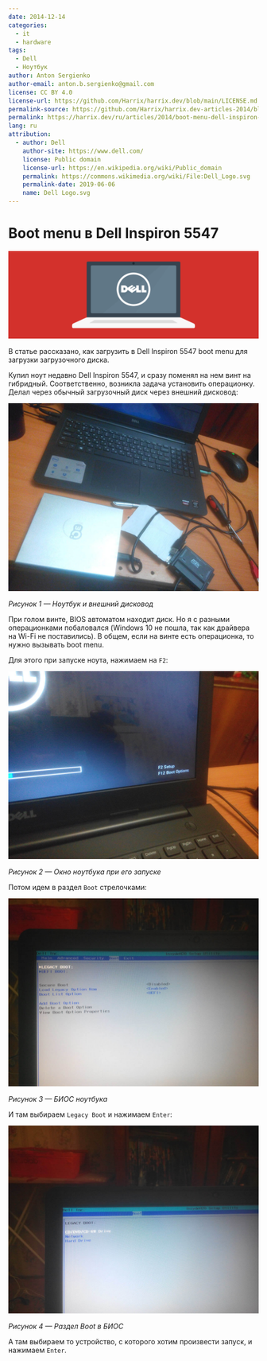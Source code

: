 ```yaml
---
date: 2014-12-14
categories:
  - it
  - hardware
tags:
  - Dell
  - Ноутбук
author: Anton Sergienko
author-email: anton.b.sergienko@gmail.com
license: CC BY 4.0
license-url: https://github.com/Harrix/harrix.dev/blob/main/LICENSE.md
permalink-source: https://github.com/Harrix/harrix.dev-articles-2014/blob/main/boot-menu-dell-inspiron-5547/boot-menu-dell-inspiron-5547.md
permalink: https://harrix.dev/ru/articles/2014/boot-menu-dell-inspiron-5547/
lang: ru
attribution:
  - author: Dell
    author-site: https://www.dell.com/
    license: Public domain
    license-url: https://en.wikipedia.org/wiki/Public_domain
    permalink: https://commons.wikimedia.org/wiki/File:Dell_Logo.svg
    permalink-date: 2019-06-06
    name: Dell Logo.svg
---
```


# Boot menu в Dell Inspiron 5547

![Featured image](featured-image.svg)

В статье рассказано, как загрузить в Dell Inspiron 5547 boot menu для загрузки загрузочного диска.

Купил ноут недавно Dell Inspiron 5547, и сразу поменял на нем винт на гибридный. Соответственно, возникла задача установить операционку. Делал через обычный загрузочный диск через внешний дисковод:

![Ноутбук и внешний дисковод](img/dell-inspiron_01.jpg)

_Рисунок 1 — Ноутбук и внешний дисковод_

При голом винте, BIOS автоматом находит диск. Но я с разными операционками побаловался (Windows 10 не пошла, так как драйвера на Wi-Fi не поставились). В общем, если на винте есть операционка, то нужно вызывать boot menu.

Для этого при запуске ноута, нажимаем на `F2`:

![Окно ноутбука при его запуске](img/dell-inspiron_02.jpg)

_Рисунок 2 — Окно ноутбука при его запуске_

Потом идем в раздел `Boot` стрелочками:

![БИОС ноутбука](img/dell-inspiron_03.jpg)

_Рисунок 3 — БИОС ноутбука_

И там выбираем `Legacy Boot` и нажимаем `Enter`:

![Раздел Boot в БИОС](img/dell-inspiron_04.jpg)

_Рисунок 4 — Раздел Boot в БИОС_

А там выбираем то устройство, с которого хотим произвести запуск, и нажимаем `Enter`.
